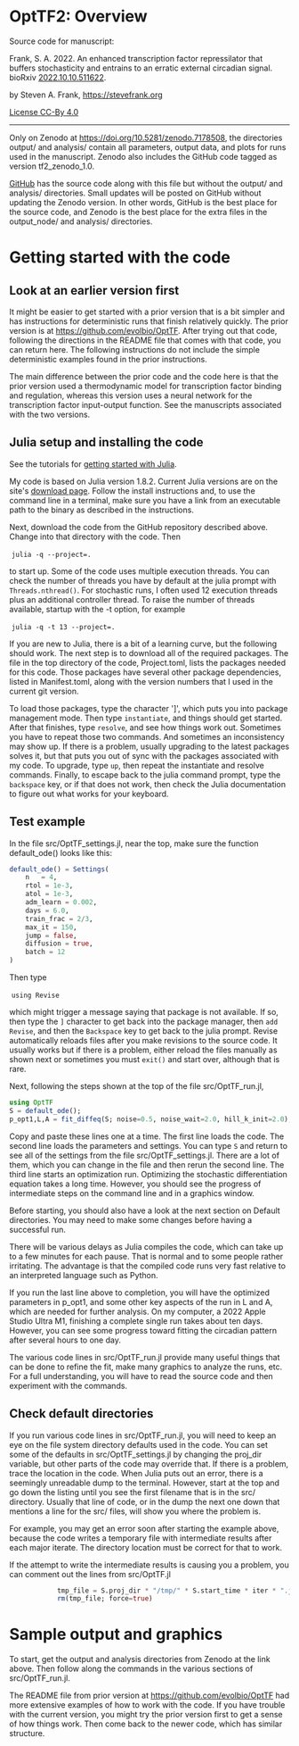 # OptTF2: Overview

Source code for manuscript:

Frank, S. A. 2022. An enhanced transcription factor repressilator that buffers stochasticity and entrains to an erratic external circadian signal. bioRxiv [2022.10.10.511622](https://doi.org/10.1101/2022.10.10.511622). 

by Steven A. Frank, https://stevefrank.org

[License CC-By 4.0](https://creativecommons.org/licenses/by/4.0/)

---

Only on Zenodo at https://doi.org/10.5281/zenodo.7178508, the directories output/ and analysis/ contain all parameters, output data, and plots for runs used in the manuscript. Zenodo also includes the GitHub code tagged as version tf2_zenodo_1.0.

[GitHub](https://github.com/evolbio/OptTF2) has the source code along with this file but without the output/ and analysis/ directories. Small updates will be posted on GitHub without updating the Zenodo version. In other words, GitHub is the best place for the source code, and Zenodo is the best place for the extra files in the output_node/ and analysis/ directories.

# Getting started with the code

## Look at an earlier version first

It might be easier to get started with a prior version that is a bit simpler and has instructions for deterministic runs that finish relatively quickly. The prior version is at https://github.com/evolbio/OptTF. After trying out that code, following the directions in the README file that comes with that code, you can return here. The following instructions do not include the simple deterministic examples found in the prior instructions.

The main difference between the prior code and the code here is that the prior version used a thermodynamic model for transcription factor binding and regulation, whereas this version uses a neural network for the transcription factor input-output function. See the manuscripts associated with the two versions.

## Julia setup and installing the code

See the tutorials for [getting started with Julia](https://julialang.org/learning/).

My code is based on Julia version 1.8.2. Current Julia versions are on the site's [download page](https://julialang.org/downloads/#upcoming_release). Follow the install instructions and, to use the command line in a terminal, make sure you have a link from an executable path to the binary as described in the instructions.

Next, download the code from the GitHub repository described above. Change into that directory with the code. Then

​	```julia -q --project=.```

to start up. Some of the code uses multiple execution threads. You can check the number of threads you have by default at the julia prompt with ```Threads.nthread()```. For stochastic runs, I often used 12 execution threads plus an additional controller thread. To raise the number of threads available, startup with the -t option, for example

​	```julia -q -t 13 --project=.```

If you are new to Julia, there is a bit of a learning curve, but the following should work. The next step is to download all of the required packages. The file in the top directory of the code, Project.toml, lists the packages needed for this code. Those packages have several other package dependencies, listed in Manifest.toml, along with the version numbers that I used in the current git version.

To load those packages, type the character ']', which puts you into package management mode. Then type ```instantiate```, and things should get started. After that finishes, type ```resolve```, and see how things work out. Sometimes you have to repeat those two commands. And sometimes an inconsistency may show up. If there is a problem, usually upgrading to the latest packages solves it, but that puts you out of sync with the packages associated with my code. To upgrade, type ```up```, then repeat the instantiate and resolve commands. Finally, to escape back to the julia command prompt, type the ```backspace``` key, or if that does not work, then check the Julia documentation to figure out what works for your keyboard.

## Test example

In the file src/OptTF_settings.jl, near the top, make sure the function default_ode() looks like this:

```julia
default_ode() = Settings(
	n	= 4,
	rtol = 1e-3,
	atol = 1e-3,
	adm_learn = 0.002,
	days = 6.0,
	train_frac = 2/3,
	max_it = 150,
	jump = false,
	diffusion = true,
	batch = 12
)
```

Then type

​	```using Revise```

which might trigger a message saying that package is not available. If so, then type the ```]``` character to get back into the package manager, then ```add Revise```, and then the ```Backspace``` key to get back to the julia prompt. Revise automatically reloads files after you make revisions to the source code. It usually works but if there is a problem, either reload the files manually as shown next or sometimes you must ```exit()``` and start over, although that is rare.

Next, following the steps shown at the top of the file src/OptTF_run.jl, 

```julia
using OptTF
S = default_ode();
p_opt1,L,A = fit_diffeq(S; noise=0.5, noise_wait=2.0, hill_k_init=2.0);
```

Copy and paste these lines one at a time. The first line loads the code. The second line loads the parameters and settings. You can type ```S``` and return to see all of the settings from the file src/OptTF_settings.jl. There are a lot of them, which you can change in the file and then rerun the second line. The third line starts an optimization run. Optimizing the stochastic differentiation equation takes a long time. However, you should see the progress of intermediate steps on the command line and in a graphics window.

Before starting, you should also have a look at the next section on Default directories. You may need to make some changes before having a successful run.

There will be various delays as Julia compiles the code, which can take up to a few minutes for each pause. That is normal and to some people rather irritating. The advantage is that the compiled code runs very fast relative to an interpreted language such as Python.

If you run the last line above to completion, you will have the optimized parameters in p_opt1, and some other key aspects of the run in L and A, which are needed for further analysis. On my computer, a 2022 Apple Studio Ultra M1, finishing a complete single run takes about ten days. However, you can see some progress toward fitting the circadian pattern after several hours to one day.

The various code lines in src/OptTF_run.jl provide many useful things that can be done to refine the fit, make many graphics to analyze the runs, etc. For a full understanding, you will have to read the source code and then experiment with the commands.

## Check default directories

If you run various code lines in src/OptTF_run.jl, you will need to keep an eye on the file system directory defaults used in the code. You can set some of the defaults in src/OptTF_settings.jl by changing the proj_dir variable, but other parts of the code may override that. If there is a problem, trace the location in the code. When Julia puts out an error, there is a seemingly unreadable dump to the terminal. However, start at the top and go down the listing until you see  the first filename that is in the src/ directory. Usually that line of code, or in the dump the next one down that mentions a line for the src/ files, will show you where the problem is.

For example, you may get an error soon after starting the example above, because the code writes a temporary file with intermediate results after each major iterate. The directory location must be correct for that to work. 

If the attempt to write the intermediate results is causing you a problem, you can comment out the lines from src/OptTF.jl

```julia
			tmp_file = S.proj_dir * "/tmp/" * S.start_time * iter * ".jld2"
			rm(tmp_file; force=true)
```

# Sample output and graphics

To start, get the output and analysis directories from Zenodo at the link above. Then follow along the commands in the various sections of src/OptTF_run.jl.

The README file from prior version at https://github.com/evolbio/OptTF had more extensive examples of how to work with the code. If you have trouble with the current version, you might try the prior version first to get a sense of how things work. Then come back to the newer code, which has similar structure.
